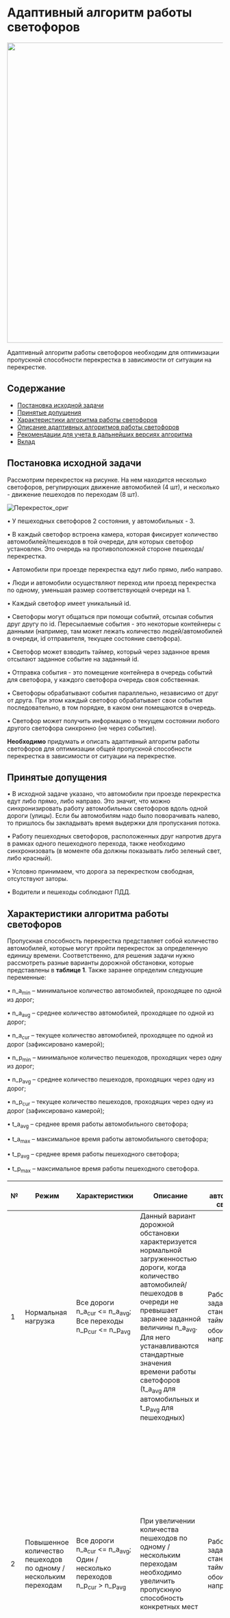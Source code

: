# Адаптивный алгоритм работы светофоров

<p align="left">
  <img width="700" src="https://logos44.ru/wp-content/uploads/2023/11/1640437874_36-funart-pro-p-foni-so-svetoforami-39.jpeg">
</p>

Адаптивный алгоритм работы светофоров необходим для оптимизации пропускной способности перекрестка в зависимости от ситуации на перекрестке.

## Содержание

- [Постановка исходной задачи](#general_task)
- [Принятые допущения](#assumptions)
- [Характеристики алгоритма работы светофоров](#algorithms)
- [Описание адаптивных алгоритмов работы светофоров](#alg_desc)
- [Рекомендации для учета в дальнейших версиях алгоритма](#recs)
- [Вклад](#contributors)

## <a name="general_task"></a> Постановка исходной задачи

Рассмотрим перекресток на рисунке. На нем находится несколько светофоров, регулирующих движение автомобилей (4 шт), и несколько - движение пешеходов по переходам (8 шт).

![Перекресток_ориг](https://github.com/Stoamper/Initi_Test/assets/87001138/c35c5c4c-4578-4e00-a1e0-669bc65a5e7b)


•	У пешеходных светофоров 2 состояния, у автомобильных - 3.

•	В каждый светофор встроена камера, которая фиксирует количество автомобилей/пешеходов в той очереди, для которых светофор установлен. Это очередь на противоположной стороне пешехода/перекрестка.

•	Автомобили при проезде перекрестка едут либо прямо, либо направо.

•	Люди и автомобили осуществляют переход или проезд перекрестка по одному, уменьшая размер соответствующей очереди на 1.

•	Каждый светофор имеет уникальный id.

•	Светофоры могут общаться при помощи событий, отсылая события друг другу по id. Пересылаемые события - это некоторые контейнеры с данными (например, там может лежать количество людей/автомобилей в очереди, id отправителя, текущее состояние светофора).

•	Светофор может взводить таймер, который через заданное время отсылают заданное событие на заданный id.

•	Отправка события - это помещение контейнера в очередь событий для светофора, у каждого светофора очередь своя собственная.

•	Светофоры обрабатывают события параллельно, независимо от друг от друга. При этом каждый светофор обрабатывает свои события последовательно, в том порядке, в каком они помещаются в очередь.

•	Светофор может получить информацию о текущем состоянии любого другого светофора синхронно (не через событие).

**Необходимо** придумать и описать адаптивный алгоритм работы светофоров для оптимизации общей пропускной способности перекрестка в зависимости от ситуации на перекрестке.


## <a name="assumptions"></a> Принятые допущения

•	В исходной задаче указано, что автомобили при проезде перекрестка едут либо прямо, либо направо. Это значит, что можно синхронизировать работу автомобильных светофоров вдоль одной дороги (улицы). Если бы автомобилям надо было поворачивать налево, то пришлось бы закладывать время выдержки для пропускания потока.

•	Работу пешеходных светофоров, расположенных друг напротив друга в рамках одного пешеходного перехода, также необходимо синхронизовать (в моменте оба должны показывать либо зеленый свет, либо красный).

•	Условно принимаем, что дорога за перекрестком свободная, отсутствуют заторы.

•	Водители и пешеходы соблюдают ПДД.


## <a name="algorithms"></a> Характеристики алгоритма работы светофоров

Пропускная способность перекрестка представляет собой количество автомобилей, которые могут пройти перекресток за определенную единицу времени. Соответственно, для решения задачи нужно рассмотреть разные варианты дорожной обстановки, которые представлены в **таблице 1**. Также заранее определим следующие переменные:

•	n_a<sub>min</sub> – минимальное количество автомобилей, проходящее по одной из дорог;

•	n_a<sub>avg</sub> – среднее количество автомобилей, проходящее по одной из дорог;

•	n_a<sub>cur</sub> – текущее количество автомобилей, проходящее по одной из дорог (зафиксировано камерой);

•	n_p<sub>min</sub> – минимальное количество пешеходов, проходящих через одну из дорог;

•	n_p<sub>avg</sub> – среднее количество пешеходов, проходящих через одну из дорог;

•	n_p<sub>cur</sub> – текущее количество пешеходов, проходящих через одну из дорог (зафиксировано камерой);

•	t_a<sub>avg</sub> – среднее время работы автомобильного светофора;

•	t_a<sub>max</sub> – максимальное время работы автомобильного светофора;

•	t_p<sub>avg</sub> – среднее время работы пешеходного светофора;

•	t_p<sub>max</sub> – максимальное время работы пешеходного светофора.


| № | Режим | Характеристики | Описание | Работа автомобильных светофоров | Работа пешеходных светофоров |
| ------- | ------- | ------- | ------- | ------- | ------- |  
| 1 | Нормальная нагрузка | Все дороги n_a<sub>cur</sub> <= n_a<sub>avg</sub>;<br> Все переходы n_p<sub>cur</sub> <= n_p<sub>avg</sub> | Данный вариант дорожной обстановки характеризуется нормальной загруженностью дороги, когда количество автомобилей/пешеходов в очереди не превышает заранее заданной величины n_a<sub>avg</sub>. Для него устанавливаются стандартные значения времени работы светофоров (t_a<sub>avg</sub> для автомобильных и t_p<sub>avg</sub> для пешеходных) | Работают по заданному стандартному таймеру t_a<sub>avg</sub> в обоих направлениях | Работают по заданному стандартному таймеру t_p<sub>avg</sub> в обоих направлениях. При этом t_p<sub>avg</sub> < t_a<sub>avg</sub>. Это сделано для того, чтобы часть времени пешеходы не создавали помехи и автомобили могли беспрепятственно повернуть направо |
| 2 | Повышенное количество пешеходов по одному / нескольким переходам | Все дороги n_a<sub>cur</sub> <= n_a<sub>avg</sub>; <br> Один / несколько переходов n_p<sub>cur</sub> > n_p<sub>avg</sub> | При увеличении количества пешеходов по одному / нескольким переходам необходимо увеличить пропускную способность конкретных мест | Работают по заданному стандартному таймеру t_a<sub>avg</sub> в обоих направлениях | В том направлении, где обнаружена необходимость увеличения пропускной способности переходов, время работы светофоров увеличивается и становится равным времени работы автомобильных светофоров (то есть до t_a<sub>avg</sub>). На тех переходах, где отсутствует необходимость в увеличении пропускной способности светофоры продолжают работать по заданному стандартному таймеру t_p<sub>avg</sub> < t_a<sub>avg</sub> чтобы не создавать помех автомобилям |  
| 3 | Повышенное количество автомобилей по одной дороге | Одна дорога n_a<sub>cur</sub> > n_a<sub>avg</sub>;<br> Все переходы n_p<sub>cur</sub> <= n_p<sub>avg</sub> | При увеличении количества автомобилей, движущихся по одной дороге, необходимо увеличить пропускную способность только в одном направлении | В том направлении, где обнаружено увеличение количества автомобилей выше среднего значения повышается время работы зеленого сигнала с t_a<sub>avg</sub> до t_a<sub>max</sub>. Соответственно, на другой дороге увеличивается время простоя автомобилей на красный сигнал | Работают по заданному стандартному таймеру t_p<sub>avg</sub> в обоих направлениях. При этом t_p<sub>avg</sub> < t_a<sub>avg</sub>. Это сделано для того, чтобы часть времени пешеходы не создавали помехи и автомобили могли беспрепятственно повернуть направо | 
| 4 | Повышенное количество автомобилей по одной дороге и пешеходов по одному / нескольким переходам | Одна дорога n_a<sub>cur</sub> > n_a<sub>avg</sub>;<br> Один переход n_p<sub>cur</sub> > n_p<sub>avg</sub> | При увеличении количества автомобилей, движущихся по одной дороге, и пешеходов необходимо увеличить пропускную способность в одном направлении для автомобилей и одном / нескольких переходах | В том направлении, где обнаружено увеличение количества автомобилей выше среднего значения повышается время работы зеленого сигнала с t_a<sub>avg</sub> до t_a<sub>max</sub>. Соответственно, на другой дороге увеличивается время простоя автомобилей на красный сигнал | В том направлении, где обнаружена необходимость увеличения пропускной способности переходов, время работы светофоров увеличивается и становится равным времени работы автомобильных светофоров (то есть t_p<sub>max</sub> = t_a<sub>avg</sub>). На тех переходах, где отсутствует необходимость в увеличении пропускной способности светофоры продолжают работать по заданному стандартному таймеру t_p<sub>avg</sub> < t_a<sub>avg</sub> чтобы не создавать помех автомобилям |  
| 5 | Час пик | Все дороги n_a<sub>cur</sub> > n_a<sub>avg</sub>;<br> Все переходы n_p<sub>cur</sub> > n_p<sub>avg</sub> | При данном варианте дорожной обстановки полностью меняется режим работы светофоров. Теперь зеленый сигнал для пешеходов горит только тогда, когда для всех автомобилей красный. Благодаря этому пешеходы не мешают поворачивающим направо автомобилям, тем самым повышается пропускная способность автомобильной дороги | В обоих направлениях у увеличивается время зеленого сигнала светофора с t_a<sub>avg</sub> до t_a<sub>max</sub>. Когда на пешеходных светофорах зеленый сигнал, то оба автомобильных показывают красный | Для работы всех пешеходных светофоров отводится отдельное время t_p<sub>max</sub> = t_a<sub>avg</sub>. При этом t_p<sub>max</sub> < t_a<sub>max</sub> чтобы не сильно задерживать автомобильный поток | 
| 6 | Ночной режим | Все дороги n_a<sub>cur</sub> -> 0;<br> Все переходы n_p<sub>cur</sub> -> 0 | Практически полное отсутствие транспортных средств и пешеходов. При таком режиме светофоры перестают работать и обмениваться событиями. Переход к ночному режиму осуществляется после установленного времени суток, а также при условии отсутствия большого транспортных средств (менее n_amin, которая закладывается программно) | Работают в режиме нерегулируемого перекрестка (желтый мигающий). Проезд согласно знакам приоритета | Отключены. Проход по пешеходному переходу согласно ПДД | 
| 7 | Аварийная ситуация | Отсутствуют | Аварийная ситуация возникает при каких-либо нештатных обстоятельствах (отключение света, поломка светофора и т.п.) | Работают в режиме нерегулируемого перекрестка (желтый мигающий). Проезд согласно знакам приоритета | Отключены. Проход по пешеходному переходу согласно ПДД |    

В целом алгоритмы работы светофоров в большей степени ориентированы на оптимизацию *автомобильного потока*, поскольку в первую очередь город должен ехать.


## <a name="alg_desc"></a> Описание адаптивных алгоритмов работы светофоров

Адаптивный режим работы предусматривает возможность корректировки режимов работы светофоров в зависимости от текущей дорожной ситуации. Для достижения наибольшей эффективности фиксация количества автомобилей/пешеходов должна выполняться постоянно.

Рассмотрим некоторые примеры, содержащие описание адаптивных алгоритмов работы светофоров. Для удобства каждому светофору присовим уникальный id. Также объединим пары светофоров, которые относятся к одной дороге и одному пешеходному переходу.

![Перекресток](https://github.com/Stoamper/Initi_Test/assets/87001138/52217c9d-b2b1-468b-b83f-bdcf17207ab2)




## <a name="recs"></a> Рекомендации для учета в дальнейших версиях алгоритма

•	Первая;

•	Вторая;


## <a name="contributors"></a> Вклад


Этот проект существует благодаря всем, кто вносит вклад:\
[Stoamper](https://gitlab.com/Stoamper)
